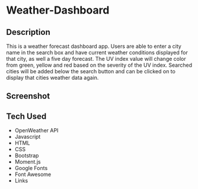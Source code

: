 # Weather-Dashboard

## Description
This is a weather forecast dashboard app. Users are able to enter a city name in the search box and have current weather conditions displayed for that city, as well a five day forecast. The UV index value will change color from green, yellow and red based on the severity of the UV index. Searched cities will be added below the search button and can be clicked on to display that cities weather data again.

## Screenshot


## Tech Used
- OpenWeather API
- Javascript
- HTML
- CSS
- Bootstrap
- Moment.js
- Google Fonts
- Font Awesome
- Links